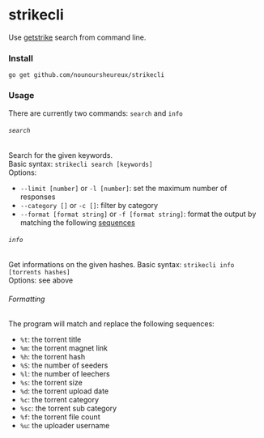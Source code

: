 # strikecli

Use [getstrike](https://getstrike.net/torrents) search from command line.

### Install

`go get github.com/nounoursheureux/strikecli`

### Usage 

There are currently two commands: `search` and `info`             

###### `search`

Search for the given keywords.         
Basic syntax: `strikecli search [keywords]`         
Options:          
- `--limit [number]` or `-l [number]`: set the maximum number of responses
- `--category []` or `-c []`: filter by category
- `--format [format string]` or `-f [format string]`: format the output by matching the following [sequences]("#Formatting")

###### `info`

Get informations on the given hashes.
Basic syntax: `strikecli info [torrents hashes]`         
Options: see above

###### Formatting

The program will match and replace the following sequences:        
- `%t`: the torrent title
- `%m`: the torrent magnet link
- `%h`: the torrent hash
- `%S`: the number of seeders
- `%l`: the number of leechers
- `%s`: the torrent size
- `%d`: the torrent upload date
- `%c`: the torrent category
- `%sc`: the torrent sub category
- `%f`: the torrent file count
- `%u`: the uploader username

